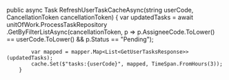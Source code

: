  public async Task RefreshUserTaskCacheAsync(string userCode, CancellationToken cancellationToken)
        {
            var updatedTasks = await unitOfWork.ProcessTaskRepository
                .GetByFilterListAsync(cancellationToken, p => p.AssigneeCode.ToLower() == userCode.ToLower() && p.Status == "Pending");

            var mapped = mapper.Map<List<GetUserTasksResponse>>(updatedTasks);
            cache.Set($"tasks:{userCode}", mapped, TimeSpan.FromHours(3));
        }
